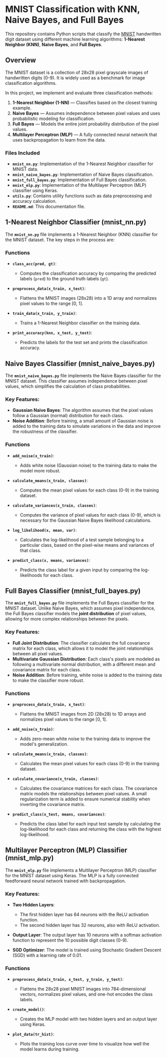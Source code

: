 # MNIST Classification with KNN, Naive Bayes, and Full Bayes

This repository contains Python scripts that classify the [MNIST](http://yann.lecun.com/exdb/mnist/) handwritten digit dataset using different machine learning algorithms: **1-Nearest Neighbor (KNN)**, **Naive Bayes**, and **Full Bayes**.

## Overview

The MNIST dataset is a collection of 28x28 pixel grayscale images of handwritten digits (0-9). It is widely used as a benchmark for image classification algorithms.

In this project, we implement and evaluate three classification methods:
1. **1-Nearest Neighbor (1-NN)** — Classifies based on the closest training example.
2. **Naive Bayes** — Assumes independence between pixel values and uses probabilistic modeling for classification.
3. **Full Bayes** — Models the entire joint probability distribution of the pixel values.
4. **Multilayer Perceptron (MLP)** — A fully connected neural network that uses backpropagation to learn from the data.

### Files Included
- **`mnist_nn.py`**: Implementation of the 1-Nearest Neighbor classifier for MNIST data.
- **`mnist_naive_bayes.py`**: Implementation of Naive Bayes classification.
- **`mnist_full_bayes.py`**: Implementation of Full Bayes classification.
- **`mnist_mlp.py`**: Implementation of the Multilayer Perceptron (MLP) classifier using Keras.
- **`utils.py`**: Contains utility functions such as data preprocessing and accuracy calculation.
- **`README.md`**: This documentation file.

## 1-Nearest Neighbor Classifier (mnist_nn.py)

The **`mnist_nn.py`** file implements a 1-Nearest Neighbor (KNN) classifier for the MNIST dataset. The key steps in the process are:

### Functions

- **`class_acc(pred, gt)`**: 
  - Computes the classification accuracy by comparing the predicted labels (`pred`) to the ground truth labels (`gt`).
  
- **`preprocess_data(x_train, x_test)`**: 
  - Flattens the MNIST images (28x28) into a 1D array and normalizes pixel values to the range [0, 1].
  
- **`train_data(x_train, y_train)`**: 
  - Trains a 1-Nearest Neighbor classifier on the training data.
  
- **`print_accuracy(knn, x_test, y_test)`**: 
  - Predicts the labels for the test set and prints the classification accuracy.


## Naive Bayes Classifier (mnist_naive_bayes.py)

The **`mnist_naive_bayes.py`** file implements the Naive Bayes classifier for the MNIST dataset. This classifier assumes independence between pixel values, which simplifies the calculation of class probabilities.

### Key Features:
- **Gaussian Naive Bayes**: The algorithm assumes that the pixel values follow a Gaussian (normal) distribution for each class.
- **Noise Addition**: Before training, a small amount of Gaussian noise is added to the training data to simulate variations in the data and improve the robustness of the classifier.

### Functions

- **`add_noise(x_train)`**:
  - Adds white noise (Gaussian noise) to the training data to make the model more robust.
  
- **`calculate_means(x_train, classes)`**:
  - Computes the mean pixel values for each class (0-9) in the training dataset.

- **`calculate_variances(x_train, classes)`**:
  - Computes the variance of pixel values for each class (0-9), which is necessary for the Gaussian Naive Bayes likelihood calculations.

- **`log_likelihood(x, mean, var)`**:
  - Calculates the log-likelihood of a test sample belonging to a particular class, based on the pixel-wise means and variances of that class.

- **`predict_class(x, means, variances)`**:
  - Predicts the class label for a given input by comparing the log-likelihoods for each class.


## Full Bayes Classifier (mnist_full_bayes.py)

The **`mnist_full_bayes.py`** file implements the Full Bayes classifier for the MNIST dataset. Unlike Naive Bayes, which assumes pixel independence, the Full Bayes classifier models the **joint distribution** of pixel values, allowing for more complex relationships between the pixels.

### Key Features:
- **Full Joint Distribution**: The classifier calculates the full covariance matrix for each class, which allows it to model the joint relationships between all pixel values.
- **Multivariate Gaussian Distribution**: Each class's pixels are modeled as following a multivariate normal distribution, with a different mean and covariance matrix for each class.
- **Noise Addition**: Before training, white noise is added to the training data to make the classifier more robust.

### Functions

- **`preprocess_data(x_train, x_test)`**:
  - Flattens the MNIST images from 2D (28x28) to 1D arrays and normalizes pixel values to the range [0, 1].

- **`add_noise(x_train)`**:
  - Adds zero-mean white noise to the training data to improve the model's generalization.

- **`calculate_means(x_train, classes)`**:
  - Calculates the mean pixel values for each class (0-9) in the training dataset.

- **`calculate_covariance(x_train, classes)`**:
  - Calculates the covariance matrices for each class. The covariance matrix models the relationships between pixel values. A small regularization term is added to ensure numerical stability when inverting the covariance matrix.

- **`predict_class(x_test, means, covariances)`**:
  - Predicts the class label for each input test sample by calculating the log-likelihood for each class and returning the class with the highest log-likelihood.


## Multilayer Perceptron (MLP) Classifier (mnist_mlp.py)

The **`mnist_mlp.py`** file implements a Multilayer Perceptron (MLP) classifier for the MNIST dataset using Keras. The MLP is a fully connected feedforward neural network trained with backpropagation.

### Key Features:
- **Two Hidden Layers**:
  - The first hidden layer has 64 neurons with the ReLU activation function.
  - The second hidden layer has 32 neurons, also with ReLU activation.
  
- **Output Layer**: The output layer has 10 neurons with a softmax activation function to represent the 10 possible digit classes (0-9).
  
- **SGD Optimizer**: The model is trained using Stochastic Gradient Descent (SGD) with a learning rate of 0.01.

### Functions

- **`preprocess_data(x_train, x_test, y_train, y_test)`**:
  - Flattens the 28x28 pixel MNIST images into 784-dimensional vectors, normalizes pixel values, and one-hot encodes the class labels.

- **`create_model()`**:
  - Creates the MLP model with two hidden layers and an output layer using Keras.

- **`plot_data(tr_hist)`**:
  - Plots the training loss curve over time to visualize how well the model learns during training.

